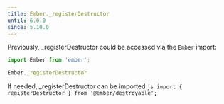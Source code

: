 ```yaml
---
title: Ember._registerDestructor
until: 6.0.0
since: 5.10.0
---
```



Previously, _registerDestructor could be accessed via the `Ember` import:
```js
import Ember from 'ember';

Ember._registerDestructor
```

 If needed, _registerDestructor can be imported:```js
import { registerDestructor } from '@ember/destroyable';```
